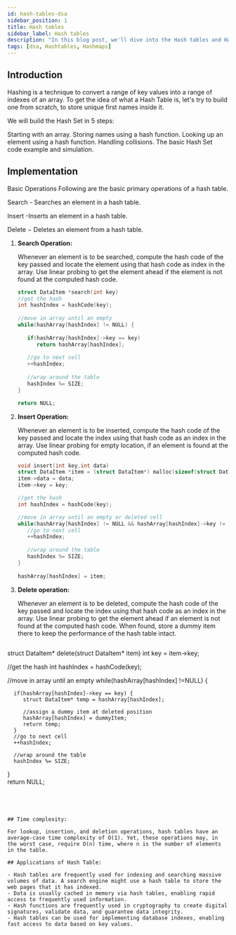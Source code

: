 ```yaml
---
id: hash-tables-dsa
sidebar_position: 1
title: Hash tables
sidebar_label: Hash tables
description: "In this blog post, we'll dive into the Hash tables and Hash maps , a fundamental topic in Data Structures"
tags: [dsa, Hashtables, Hashmaps]
---
```



## Introduction
Hashing is a technique to convert a range of key values into a range of indexes of an array. 
To get the idea of what a Hash Table is, let's try to build one from scratch, to store unique first names inside it.

We will build the Hash Set in 5 steps:

Starting with an array.
Storing names using a hash function.
Looking up an element using a hash function.
Handling collisions.
The basic Hash Set code example and simulation.

## Implementation

Basic Operations
Following are the basic primary operations of a hash table.

Search - Searches an element in a hash table.

Insert -Inserts an element in a hash table.

Delete − Deletes an element from a hash table.

1. **Search Operation:**

   Whenever an element is to be searched, compute the hash code of the key passed and locate the element using that hash code as index in the array. Use linear probing to get the element ahead if the element is not found at the computed hash code.

   ```cpp
   struct DataItem *search(int key) 
   //get the hash
   int hashIndex = hashCode(key);
	
   //move in array until an empty
   while(hashArray[hashIndex] != NULL) {
	
      if(hashArray[hashIndex]->key == key)
         return hashArray[hashIndex];
			
      //go to next cell
      ++hashIndex;
		
      //wrap around the table
      hashIndex %= SIZE;
   }

   return NULL;        

   ```

2. **Insert Operation:**

   Whenever an element is to be inserted, compute the hash code of the key passed and locate the index using that hash code as an index in the array. Use linear probing for empty location, if an element is found at the computed hash code.

   ```cpp
   void insert(int key,int data) 
   struct DataItem *item = (struct DataItem*) malloc(sizeof(struct DataItem));
   item->data = data;  
   item->key = key;     

   //get the hash 
   int hashIndex = hashCode(key);

   //move in array until an empty or deleted cell
   while(hashArray[hashIndex] != NULL && hashArray[hashIndex]->key != -1) {
      //go to next cell
      ++hashIndex;
		
      //wrap around the table
      hashIndex %= SIZE;
   }
	
   hashArray[hashIndex] = item;        

   ```

3. **Delete operation:**

   Whenever an element is to be deleted, compute the hash code of the key passed and locate the index using that hash code as an index in the array. Use linear probing to get the element ahead if an element is not found at the computed hash code. When found, store a dummy item there to keep the performance of the hash table intact.

   ```cpp
  struct DataItem* delete(struct DataItem* item) 
   int key = item->key;

   //get the hash 
   int hashIndex = hashCode(key);

   //move in array until an empty 
   while(hashArray[hashIndex] !=NULL) {
	
      if(hashArray[hashIndex]->key == key) {
         struct DataItem* temp = hashArray[hashIndex]; 
			
         //assign a dummy item at deleted position
         hashArray[hashIndex] = dummyItem; 
         return temp;
      } 		
      //go to next cell
      ++hashIndex;
		
      //wrap around the table
      hashIndex %= SIZE;
   }  
   return NULL;        

   ```




## Time complexity:

For lookup, insertion, and deletion operations, hash tables have an average-case time complexity of O(1). Yet, these operations may, in the worst case, require O(n) time, where n is the number of elements in the table.

## Applications of Hash Table:

- Hash tables are frequently used for indexing and searching massive volumes of data. A search engine might use a hash table to store the web pages that it has indexed.
- Data is usually cached in memory via hash tables, enabling rapid access to frequently used information. 
- Hash functions are frequently used in cryptography to create digital signatures, validate data, and guarantee data integrity.
- Hash tables can be used for implementing database indexes, enabling fast access to data based on key values. 
